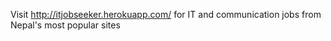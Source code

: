 Visit http://itjobseeker.herokuapp.com/ 
for IT and communication jobs from Nepal's most popular sites